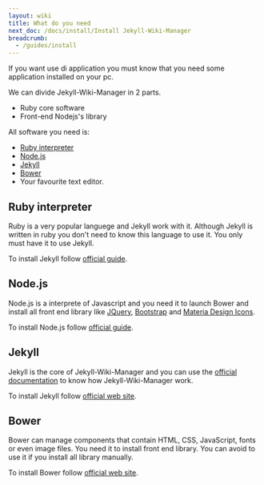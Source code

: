```yaml
---
layout: wiki
title: What do you need
next_doc: /docs/install/Install Jekyll-Wiki-Manager
breadcrumb:
  - /guides/install
---
```


If you want use di application you must know that you need some application installed
on your pc.

We can divide Jekyll-Wiki-Manager in 2 parts.

* Ruby core software
* Front-end Nodejs's library

All software you need is:

* [Ruby interpreter](https://www.ruby-lang.org/en/)
* [Node.js](https://nodejs.org/en/)
* [Jekyll](http://jekyllrb.com/)
* [Bower](https://bower.io/)
* Your favourite text editor.

## Ruby interpreter

Ruby is a very popular languege and Jekyll work with it. Although Jekyll is 
written in ruby you don't need to know this language to use it. You only must have
it to use Jekyll.

To install Jekyll follow [official guide](https://www.ruby-lang.org/en/downloads/).

## Node.js

Node.js is a interprete of Javascript and you need it to launch Bower and install
all front end library like [JQuery](https://jquery.com/), [Bootstrap](https://getbootstrap.com/)
and [Materia Design Icons](https://material.io/tools/icons/?style=baseline).

To install Node.js follow [official guide](https://nodejs.org/en/download/).

## Jekyll

Jekyll is the core of Jekyll-Wiki-Manager and you can use the 
[official documentation](https://jekyllrb.com/docs/)
to know how Jekyll-Wiki-Manager work.

To install Jekyll follow [official web site](https://jekyllrb.com/docs/installation/).

## Bower

Bower can manage components that contain HTML, CSS, JavaScript, fonts or even image files.
You need it to install front end library. You can avoid to use it if you install
all library manually.

To install Bower follow [official web site](https://bower.io/).
